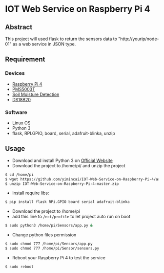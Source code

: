 # IOT Web Service on Raspberry Pi 4

## Abstract

This project will used flask to return the sensors data to "http://yourip/node-01" as a web service in JSON type.

## Requirement

### Devices
- [Raspberry Pi 4](https://www.raspberrypi.com.tw/28040/raspberry-pi-4-model-b/)
- [PMS5003T](https://www.taiwaniot.com.tw/product/pms5003t-g5t-%E6%94%80%E8%97%A4%E7%B2%89%E5%A1%B5%E6%BA%AB%E6%BF%95%E5%BA%A6%E4%BA%8C%E5%90%88%E4%B8%80%E6%84%9F%E6%B8%AC%E5%99%A8/)
- [Soil Moisture Detection](https://www.amazon.com/gp/product/B071F4RDHY/ref=as_li_ss_tl?ie=UTF8&linkCode=sl1&tag=piddlerinther-20&linkId=77f1c0f9c67c51d76b687628afa62ce1&language=en_US)
- [DS18B20](https://www.playrobot.com/temperature-humidity/841-temperature-sensor-waterproof-ds18b20.html)

### Software
- Linux OS
- Python 3
- flask, RPI.GPIO, board, serial, adafruit-blinka, unzip

## Usage
- Download and install Python 3 on [Official Website](https://www.python.org/downloads/)
- Download the project to /home/pi/ and unzip the project
```bash
$ cd /home/pi
$ wget https://github.com/yimincai/IOT-Web-Service-on-Raspberry-Pi-4/archive/master.zip
$ unzip IOT-Web-Service-on-Raspberry-Pi-4-master.zip
```
- Install require libs:
```bash
$ pip install flask RPi.GPIO board serial adafruit-blinka
```
- Download the project to /home/pi
- add this line to ```/ect/profile``` to let project auto run on boot
```bash
$ sudo python3 /home/pi/Sensors/app.py &
```
- Change python files permission 
```bash
$ sudo chmod 777 /home/pi/Sensors/app.py 
$ sudo chmod 777 /home/pi/Sensor/sensors.py
```
- Reboot your Raspberry Pi 4 to test the service
```bash
$ sudo reboot
```
